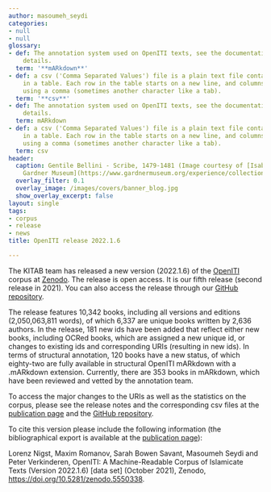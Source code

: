 ```yaml
---
author: masoumeh_seydi
categories:
- null
- null
glossary:
- def: The annotation system used on OpenITI texts, see the documentation for more
    details.
  term: '**mARkdown**'
- def: a csv ('Comma Separated Values') file is a plain text file containing data
    in a table. Each row in the table starts on a new line, and columns are separated
    using a comma (sometimes another character like a tab).
  term: '**csv**'
- def: The annotation system used on OpenITI texts, see the documentation for more
    details.
  term: mARkdown
- def: a csv ('Comma Separated Values') file is a plain text file containing data
    in a table. Each row in the table starts on a new line, and columns are separated
    using a comma (sometimes another character like a tab).
  term: csv
header:
  caption: Gentile Bellini - Scribe, 1479-1481 (Image courtesy of [Isabella Stewart
    Gardner Museum](https://www.gardnermuseum.org/experience/collection/10755), Boston)
  overlay_filter: 0.1
  overlay_image: /images/covers/banner_blog.jpg
  show_overlay_excerpt: false
layout: single
tags:
- corpus
- release
- news
title: OpenITI release 2022.1.6

---
```






The KITAB team has released a new version (2022.1.6) of the [OpenITI](https://github.com/OpenITI) corpus at [Zenodo](https://zenodo.org/record/5550338). The release is open access. It is our fifth release (second release in 2021). You can also access the release through our [GitHub repository](https://github.com/OpenITI/RELEASE).

The release features 10,342 books, including all versions and editions (2,050,063,811 words), of which 6,337 are unique books written by 2,636 authors. In the release, 181 new ids have been added that reflect either new books, including OCRed books, which are assigned a new unique id, or changes to existing ids and corresponding URIs (resulting in new ids). In terms of structural annotation, 120 books have a new status, of which eighty-two are fully available in structural OpenITI mARkdown with a .mARkdown extension. Currently, there are 353 books in mARkdown, which have been reviewed and vetted by the annotation team.

To access the major changes to the URIs as well as the statistics on the corpus, please see the release notes and the corresponding csv files at the [publication page](https://zenodo.org/record/5550338) and the [GitHub repository](https://github.com/OpenITI/RELEASE/tree/master/release_notes).

To cite this version please include the following information (the bibliographical export is available at the [publication page](https://zenodo.org/record/3891466)):

Lorenz Nigst, Maxim Romanov, Sarah Bowen Savant, Masoumeh Seydi and Peter Verkinderen, OpenITI: A Machine-Readable Corpus of Islamicate Texts (Version 2022.1.6) \[data set\] (October 2021), Zenodo, https://doi.org/10.5281/zenodo.5550338.


